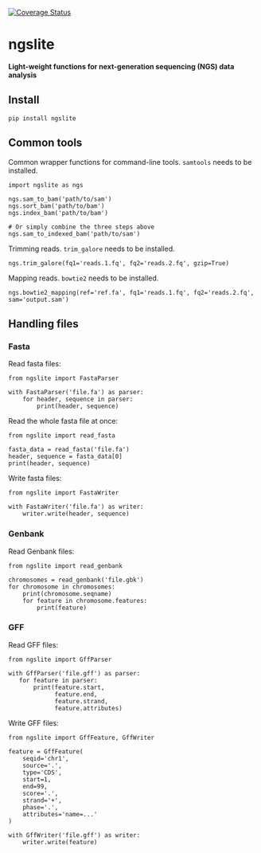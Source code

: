 [![Coverage Status](https://coveralls.io/repos/github/linyc74/ngslite/badge.svg?branch=1.1.4)](https://coveralls.io/github/linyc74/ngslite?branch=1.1.4)

# ngslite
**Light-weight functions for next-generation sequencing (NGS) data analysis**

## Install

    pip install ngslite

## Common tools

Common wrapper functions for command-line tools. `samtools` needs to be installed.

    import ngslite as ngs

    ngs.sam_to_bam('path/to/sam')
    ngs.sort_bam('path/to/bam')
    ngs.index_bam('path/to/bam')

    # Or simply combine the three steps above
    ngs.sam_to_indexed_bam('path/to/sam')

Trimming reads. `trim_galore` needs to be installed.

    ngs.trim_galore(fq1='reads.1.fq', fq2='reads.2.fq', gzip=True)
        
Mapping reads. `bowtie2` needs to be installed.

    ngs.bowtie2_mapping(ref='ref.fa', fq1='reads.1.fq', fq2='reads.2.fq', sam='output.sam')

## Handling files

### Fasta

Read fasta files:

    from ngslite import FastaParser

    with FastaParser('file.fa') as parser:
        for header, sequence in parser:
            print(header, sequence)

Read the whole fasta file at once:

    from ngslite import read_fasta
    
    fasta_data = read_fasta('file.fa')
    header, sequence = fasta_data[0]
    print(header, sequence)

Write fasta files:

    from ngslite import FastaWriter

    with FastaWriter('file.fa') as writer:
        writer.write(header, sequence)

### Genbank

Read Genbank files:

    from ngslite import read_genbank

    chromosomes = read_genbank('file.gbk')
    for chromosome in chromosomes:
        print(chromosome.seqname)
        for feature in chromosome.features:
            print(feature)

### GFF

Read GFF files:

    from ngslite import GffParser

    with GffParser('file.gff') as parser:
       for feature in parser:
           print(feature.start,
                 feature.end,
                 feature.strand,
                 feature.attributes)

Write GFF files:

    from ngslite import GffFeature, GffWriter

    feature = GffFeature(
        seqid='chr1',
        source='.',
        type='CDS',
        start=1,
        end=99,
        score='.',
        strand='+',
        phase='.',
        attributes='name=...'
    )

    with GffWriter('file.gff') as writer:
        writer.write(feature)
